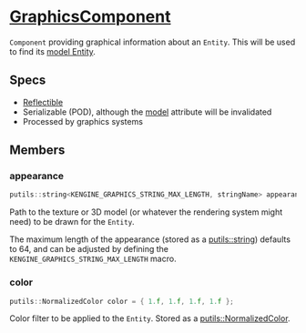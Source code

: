 # [GraphicsComponent](GraphicsComponent.hpp)

`Component` providing graphical information about an `Entity`. This will be used to find its [model Entity](ModelComponent.md).

## Specs

* [Reflectible](https://github.com/phisko/putils/blob/master/reflection.md)
* Serializable (POD), although the [model](#model) attribute will be invalidated
* Processed by graphics systems

## Members

### appearance

```cpp
putils::string<KENGINE_GRAPHICS_STRING_MAX_LENGTH, stringName> appearance;
```

Path to the texture or 3D model (or whatever the rendering system might need) to be drawn for the `Entity`.

The maximum length of the appearance (stored as a [putils::string](https://github.com/phisko/putils/blob/master/string.hpp)) defaults to 64, and can be adjusted by defining the `KENGINE_GRAPHICS_STRING_MAX_LENGTH` macro.

### color

```cpp
putils::NormalizedColor color = { 1.f, 1.f, 1.f, 1.f };
```

Color filter to be applied to the `Entity`. Stored as a [putils::NormalizedColor](https://github.com/phisko/putils/blob/master/Color.md).